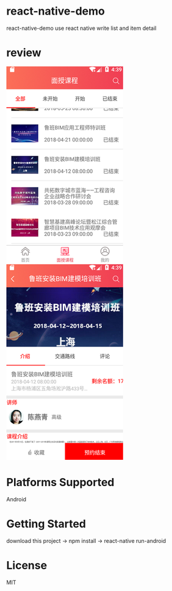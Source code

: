 # react-native-demo
react-native-demo
use react native write list and item detail
# review
![review](https://github.com/huangnan78100/react-native-demo/blob/master/review-image/2.png) ![review](https://github.com/huangnan78100/react-native-demo/blob/master/review-image/1.png) 
# Platforms Supported
  Android
# Getting Started
 download this project -> npm install -> react-native run-android
# License
MIT